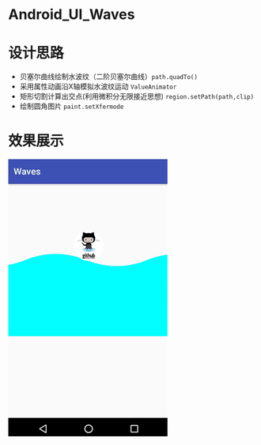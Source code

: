 # Android_UI_Waves

# 设计思路
  * 贝塞尔曲线绘制水波纹（二阶贝塞尔曲线）`path.quadTo()`
  * 采用属性动画沿X轴模拟水波纹运动 `ValueAnimator`
  * 矩形切割计算出交点(利用微积分无限接近思想) `region.setPath(path,clip)`
  * 绘制圆角图片 `paint.setXfermode`

# 效果展示
![image](https://github.com/Jony-Li/Android_UI_Waves/blob/master/waves.gif)
